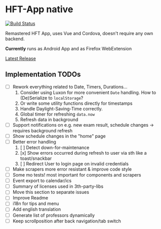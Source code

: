 # HFT-App native
[![Build Status](https://travis-ci.com/wiomoc/hft-app-native.svg?token=Ykq2LCBTrhtFGahCmAzN&branch=master)](https://travis-ci.com/wiomoc/hft-app-native)

Remastered HFT App, uses Vue and Cordova, doesn't require any own backend.

**Currently** runs as Android App and as Firefox WebExtension

[Latest Release](https://github.com/wiomoc/hft-app-native/releases/latest)

## Implementation TODOs
- [ ] Rework everything related to Date, Timers, Durations...
    1. Consider using Luxon for more convenient `Date` handling. How to (De)Serialize to `localStorage`?
    2. Or write some utility functions directly for timestamps
    3. Handle Daylight-Saving-Time correctly.
    4. Global timer for refreshing `data.now`
    5. Refresh data in background
- [ ] Support notifications on e.g. new exam result, schedule changes -> requires background refresh
- [ ] Show schedule changes in the "home" page
- [ ] Better error handling
    1. [ ] Detect down-for-maintenance
    2. [x] Show errors occurred during refresh to user via sth like a toast/snackbar
    3. [ ] Redirect User to login page on invalid credentials
- [ ] Make scrapers more error resistant & improve code style
- [ ] Some mo tests! most important for components and scrapers
- [ ] Event export to calendar/ics
- [ ] Summary of licenses used in 3th-party-libs
- [ ] Move this section to separate issues
- [ ] Improve Readme
- [ ] i18n for tips and menu
- [ ] Add english translation
- [ ] Generate list of professors dynamically
- [ ] Keep scrollposition after back navigation/tab switch
